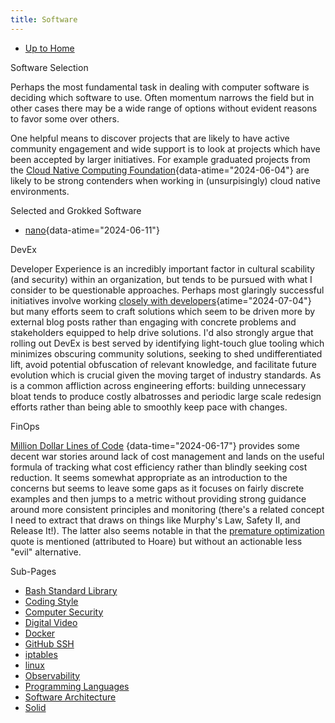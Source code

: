 ```yaml
---
title: Software
---
```


- [Up to Home](./)

Software Selection

Perhaps the most fundamental task in dealing with computer software is deciding
which software to use. Often momentum narrows the field but in other
cases there may be a wide range of options without evident reasons to
favor some over others.

One helpful means to discover projects that are likely to have active community
engagement and wide support is to look at projects which have been accepted by
larger initiatives. For example graduated projects from the
[Cloud Native Computing Foundation](https://www.cncf.io/ "Cloud Native Computing Foundation"){data-atime="2024-06-04"}
are likely to be strong contenders when working in (unsurpisingly) cloud native environments.

Selected and Grokked Software

- [nano](https://git.savannah.gnu.org/cgit/nano.git/log/ "nano.git - GNU nano"){data-atime="2024-06-11"}

DevEx

Developer Experience is an incredibly important factor in cultural scability (and security) within an organization,
but tends to be pursued with what I consider to be questionable approaches. Perhaps most glaringly
successful initiatives involve working
[closely with developers](https://www.infoq.com/articles/virtual-panel-developer-experience-platform-engineering
"Delivering Great Developer Experiences with Platform Engineering - InfoQ"){atime="2024-07-04"}
but many efforts seem to craft solutions which seem to be driven more by external blog posts rather
than engaging with concrete problems and stakeholders equipped to help drive solutions. I'd also
strongly argue that rolling out DevEx is best served by identifying light-touch glue tooling which
minimizes obscuring community solutions, seeking to shed undifferentiated lift, avoid potential obfuscation
of relevant knowledge, and facilitate future evolution which is crucial given the moving target of
industry standards. As is a common affliction across engineering efforts: building unnecessary bloat tends to produce
costly albatrosses and periodic large scale redesign efforts rather than being able to smoothly keep pace
with changes.

FinOps

[Million Dollar Lines of Code](https://www.infoq.com/articles/cost-optimization-engineering-perspective/
"Million Dollar Lines of Code - an Engineering Perspective on Cloud Cost Optimization - InfoQ")
{data-time="2024-06-17"} provides some decent war stories around
lack of cost management and lands on the useful formula of tracking what cost efficiency rather than
blindly seeking cost reduction. It seems somewhat appropriate as an introduction to the concerns but
seems to leave some gaps as it focuses on fairly discrete examples and then jumps to a metric
without providing strong guidance around more consistent principles and monitoring (there's a
related concept I need to extract that draws on things like Murphy's Law, Safety II, and Release It!).
The latter also seems notable in that the [premature optimization](premature_optimization)
quote is mentioned (attributed to Hoare) but without an actionable less "evil" alternative.</p>

Sub-Pages

- [Bash Standard Library](bash_std)
- [Coding Style](coding_style)
- [Computer Security](computer_security)
- [Digital Video](digital_video)
- [Docker](docker)
- [GitHub SSH](github_ssh)
- [iptables](iptables)
- [linux](linux)
- [Observability](observability)
- [Programming Languages](programming_languages)
- [Software Architecture](software_architecture)
- [Solid](solid)
